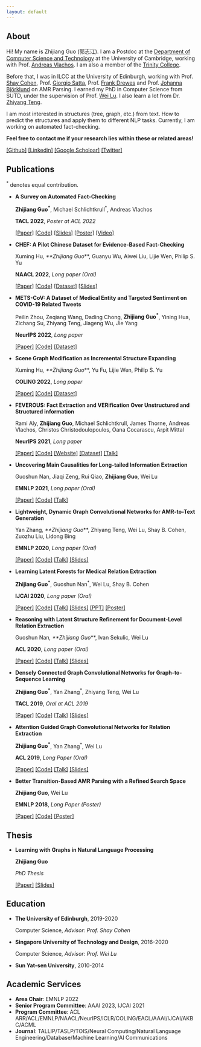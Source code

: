```yaml
---
layout: default
---
```



## About
Hi! My name is Zhijiang Guo (郭志江). I am a Postdoc at the [Department of Computer Science and Technology](https://www.cst.cam.ac.uk/) at the University of Cambridge, working with Prof. [Andreas Vlachos](https://andreasvlachos.github.io//). I am also a member of the [Trinity College](https://www.trin.cam.ac.uk/).

Before that, I was in ILCC at the University of Edinburgh, working with Prof. [Shay Cohen](http://homepages.inf.ed.ac.uk/scohen/), Prof. [Giorgio Satta](http://www.dei.unipd.it/~satta/), Prof. [Frank Drewes](https://www.umu.se/en/staff/frank-drewes/) and Prof. [Johanna Björklund](https://www.umu.se/en/staff/johanna-bjorklund/) on AMR Parsing. I earned my PhD in Computer Science from SUTD, under the supervision of Prof. [Wei Lu](https://istd.sutd.edu.sg/people/faculty/lu-wei).  I also learn a lot from Dr. [Zhiyang Teng](http://zeeeyang.github.io/). 

I am most interested in structures (tree, graph, etc.) from text. How to predict the structures and apply them to different NLP tasks. Currently, I am working on automated fact-checking.

**Feel free to contact me if your research lies within these or related areas!**

[[Github]](https://github.com/Cartus) [[Linkedin]](https://www.linkedin.com/in/zhijiang-guo-aa032837/) [[Google Scholoar]](https://scholar.google.com/citations?hl=zh-CN&user=8b-u3icAAAAJ) [[Twitter]](https://twitter.com/ZhijiangG)

## Publications

<sup>*</sup> denotes equal contribution.

- **A Survey on Automated Fact-Checking**

  **Zhijiang Guo<sup>*</sup>**, Michael Schlichtkrull<sup>*</sup>, Andreas Vlachos
  
  **TACL 2022**, *Poster at ACL 2022*
  
  [[Paper]](https://direct.mit.edu/tacl/article/doi/10.1162/tacl_a_00454/109469/A-Survey-on-Automated-Fact-Checking) [[Code]](https://github.com/Cartus/Automated-Fact-Checking-Resources) [[Slides]](./docs/tacl_slides.pdf) [[Poster]](./docs/tacl_poster.pdf) [[Video]](https://drive.google.com/file/d/17KA4I7pNzitomH39TW0u-DnmF28Bx6_B/view?usp=sharing)

- **CHEF: A Pilot Chinese Dataset for Evidence-Based Fact-Checking**

  Xuming Hu<sup>*</sup>, **Zhijiang Guo<sup>*</sup>**, Guanyu Wu, Aiwei Liu, Lijie Wen, Philip S. Yu
  
  **NAACL 2022**, *Long paper (Oral)*
  
  [[Paper]](https://arxiv.org/pdf/2206.11863.pdf) [[Code]](https://github.com/THU-BPM/CHEF) [[Dataset]](https://drive.google.com/file/d/1QKe9i-yXDKh87p4ukRFSnzE03-hAzMto/view) [[Slides]](./docs/chef_slides.pdf)
  
- **METS-CoV: A Dataset of Medical Entity and Targeted Sentiment on COVID-19 Related Tweets**

  Peilin Zhou, Zeqiang Wang, Dading Chong, **Zhijiang Guo<sup>*</sup>**, Yining Hua, Zichang Su, Zhiyang Teng, Jiageng Wu, Jie Yang
  
  **NeurIPS 2022**, *Long paper*
  
  [[Paper]](https://openreview.net/pdf?id=GP1Ncd8nTgn) [[Code]](https://github.com/YLab-Open/METS-CoV) [[Dataset]](https://github.com/YLab-Open/METS-CoV)
  
- **Scene Graph Modification as Incremental Structure Expanding**

  Xuming Hu<sup>*</sup>, **Zhijiang Guo<sup>*</sup>**, Yu Fu, Lijie Wen, Philip S. Yu
  
  **COLING 2022**, *Long paper*
  
  [[Paper]](https://arxiv.org/pdf/2209.09093.pdf) [[Code]](https://github.com/THU-BPM/SGM) [[Dataset]](https://github.com/THU-BPM/SGM)

- **FEVEROUS: Fact Extraction and VERification Over Unstructured and Structured information**

  Rami Aly, **Zhijiang Guo**, Michael Schlichtkrull, James Thorne, Andreas Vlachos, Christos Christodoulopoulos, Oana Cocarascu, Arpit Mittal
  
  **NeurIPS 2021**, *Long paper*
  
  [[Paper]](https://arxiv.org/abs/2106.05707) [[Code]](https://github.com/Raldir/FEVEROUS) [[Website]](https://fever.ai/) [[Dataset]](https://fever.ai/resources.html) [[Talk]](https://slideslive.com/38969445/feverous-fact-extraction-and-verification-over-unstructured-and-structured-information?ref=speaker-36627)
  
- **Uncovering Main Causalities for Long-tailed Information Extraction**

  Guoshun Nan, Jiaqi Zeng, Rui Qiao, **Zhijiang Guo**, Wei Lu
  
  **EMNLP 2021**, *Long paper (Oral)*
  
   [[Paper]](https://arxiv.org/pdf/2109.05213.pdf) [[Code]](https://github.com/HeyyyyyyG/CFIE) [[Talk]](https://aclanthology.org/2021.emnlp-main.763.mp4)
  
- **Lightweight, Dynamic Graph Convolutional Networks for AMR-to-Text Generation**

  Yan Zhang<sup>*</sup>, **Zhijiang Guo<sup>*</sup>**, Zhiyang Teng, Wei Lu, Shay B. Cohen, Zuozhu Liu, Lidong Bing
  
  **EMNLP 2020**, *Long paper (Oral)*
  
  [[Paper]](https://arxiv.org/pdf/2010.04383.pdf) [[Code]](https://github.com/yanzhang92/LDGCNs) [[Talk]](https://slideslive.com/38939199/lightweight-dynamic-graph-convolutional-networks-for-amrtotext-generation)  [[Slides]](./docs/LDGCN.pdf)

- **Learning Latent Forests for Medical Relation Extraction**

  **Zhijiang Guo<sup>*</sup>**, Guoshun Nan<sup>*</sup>, Wei Lu, Shay B. Cohen
  
  **IJCAI 2020**, *Long paper (Oral)*
  
  [[Paper]](https://www.ijcai.org/Proceedings/2020/0505.pdf) [[Code]](https://github.com/Cartus/Latent-Forests) [[Talk]](https://www.ijcai.org/proceedings/2020/video/26651) [[Slides]](./docs/IJCAI2020.pdf) [[PPT]](./docs/IJCAI2020.pptx) [[Poster]](./docs/IJCAI2020_poster.pdf)

- **Reasoning with Latent Structure Refinement for Document-Level Relation Extraction**

  Guoshun Nan<sup>*</sup>, **Zhijiang Guo<sup>*</sup>**, Ivan Sekulic, Wei Lu
  
  **ACL 2020**, *Long paper (Oral)*
  
  [[Paper]](https://arxiv.org/pdf/2005.06312.pdf) [[Code]](https://github.com/nanguoshun/LSR) [[Talk]](https://slideslive.com/38929374/reasoning-with-latent-structure-refinement-for-documentlevel-relation-extraction)  [[Slides]](./docs/LSR.pdf)
  
- **Densely Connected Graph Convolutional Networks for Graph-to-Sequence Learning**

  **Zhijiang Guo<sup>*</sup>**, Yan Zhang<sup>*</sup>, Zhiyang Teng, Wei Lu
  
  **TACL 2019**, *Oral at ACL 2019*
  
  [[Paper]](https://arxiv.org/pdf/1908.05957.pdf) [[Code]](https://github.com/Cartus/DCGCN) [[Talk]](https://vimeo.com/385210377) [[Slides]](./docs/DCGCN.pdf)

- **Attention Guided Graph Convolutional Networks for Relation Extraction**

  **Zhijiang Guo<sup>*</sup>**, Yan Zhang<sup>*</sup>, Wei Lu
  
  **ACL 2019**, *Long Paper (Oral)*
  
   [[Paper]](https://www.aclweb.org/anthology/P19-1024.pdf) [[Code]](https://github.com/Cartus/AGGCN) [[Talk]](https://vimeo.com/383992004) [[Slides]](./docs/AGGCN.pdf)

- **Better Transition-Based AMR Parsing with a Refined Search Space**

  **Zhijiang Guo**, Wei Lu
  
  **EMNLP 2018**, *Long Paper (Poster)* 
  
  [[Paper]](https://www.aclweb.org/anthology/D18-1198.pdf) [[Code]](https://github.com/Cartus/AMR-Parser) [[Poster]](./docs/poster.pptx)
  

## Thesis
- **Learning with Graphs in Natural Language Processing**
  
  **Zhijiang Guo**
  
  *PhD Thesis*
  
  [[Paper]](./docs/thesis.pdf) [[Slides]](./docs/thesis_slides.pdf)
  
  
## Education
  
- **The University of Edinburgh**, 2019-2020
  
  Computer Science, *Advisor: Prof. Shay Cohen*
  
- **Singapore University of Technology and Design**, 2016-2020
    
  Computer Science, *Advisor: Prof. Wei Lu*
  
- **Sun Yat-sen University**, 2010-2014
    
    

## Academic Services

- **Area Chair**: EMNLP 2022
- **Senior Program Committee**: AAAI 2023, IJCAI 2021
- **Program Committee**: ACL ARR/ACL/EMNLP/NAACL/NeurIPS/ICLR/COLING/EACL/AAAI/IJCAI/AKBC/ACML
- **Journal**: TALLIP/TASLP/TOIS/Neural Computing/Natural Language Engineering/Database/Machine Learning/AI Communications
    

